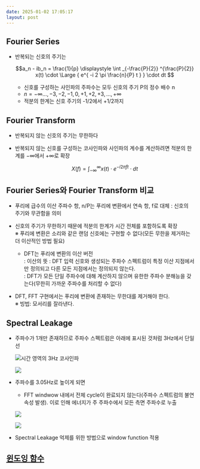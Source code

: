 ```yaml
---
date: 2025-01-02 17:05:17
layout: post
---
```






## Fourier Series  
- 반복되는 신호의 주기는  

  $$a_n - ib_n = \frac{1}{p} \displaystyle \int _{-\frac{P}{2}} ^{\frac{P}{2}} x(t) \cdot \Large {
      e^{ -i 2 \pi \frac{n}{P} t } 
      } \cdot dt $$  
  + 신호를 구성하는 사인파의 주파수는 모두 신호의 주기 P의 정수 배수 n  
  + $n = −∞…, −3, −2, −1, 0, +1, +2, +3, …, +∞$  
  + 적분의 한계는 신호 주기의 -1/2에서 +1/2까지  

## Fourier Transform
- 반복되지 않는 신호의 주기는 무한하다
- 반복되지 않는 신호를 구성하는 코사인파와 사인파의 계수를 계산하려면 적분의 한계를 −∞에서 +∞로 확장  

  $$X(f) = \int_{−∞} ^{∞} x(t) \cdot e^{-i 2\pi f t} \cdot dt$$

## Fourier Series와 Fourier Transform 비교  
- 푸리에 급수의 이산 주파수 항, n/P는 푸리에 변환에서 연속 항, f로 대체 : 신호의 주기와 무관함을 의미  
- 신호의 주기가 무한하기 때문에 적분의 한계가 시간 전체를 포함하도록 확장  
  ※ 푸리에 변환은 소리와 같은 랜덤 신호에는 구현할 수 없다(모든 무한을 제거하는 더 이산적인 방법 필요)  
  + DFT는 푸리에 변환의 이산 버전  
    : 이산의 뜻 : DFT 입력 신호와 생성되는 주파수 스펙트럼이 특정 이산 지점에서만 정의되고 다른 모든 지점에서는 정의되지 않는다.  
    : DFT가 모든 단일 주파수에 대해 계산하지 않으며 유한한 주파수 분해능을 갖는다(무한히 가까운 주파수를 처리할 수 없다)    

- DFT, FFT 구현에서는 푸리에 변환에 존재하는 무한대를 제거해야 한다.  
  ※ 빙법: 모서리를 잘라낸다.  

## Spectral Leakage  
- 주파수가 1개만 존재하므로 주파수 스펙트럼은 아래에 표시된 것처럼 3Hz에서 단일 선  

  ![시간 영역의 3Hz 코사인파](https://media.licdn.com/dms/image/v2/D4D12AQETAE8y2A0qJA/article-inline_image-shrink_1000_1488/article-inline_image-shrink_1000_1488/0/1715021888895?e=2147483647&v=beta&t=gwx0trNAAbhzxXTY5hzRYPqUEOzcJRnKZDmf9UVm_Tg)  

  ![](https://media.licdn.com/dms/image/v2/D4D12AQE7K94SU8eU8A/article-inline_image-shrink_1000_1488/article-inline_image-shrink_1000_1488/0/1715021937733?e=2147483647&v=beta&t=xJ_CNzpooz3NaSoo5mLJc8HzNJ_94JpKqOFDitMvqqk)  

- 주파수를 3.05Hz로 높이게 되면 
  + FFT windwow 내에서 전체 cycle이 완료되지 않는다(주파수 스펙트럼의 불연속성 발생). 이로 인해 에너지가 주 주파수에서 모든 측면 주파수로 누출  

  ![](https://media.licdn.com/dms/image/v2/D4D12AQH5YuI2ZGSVdA/article-inline_image-shrink_1000_1488/article-inline_image-shrink_1000_1488/0/1715022009176?e=2147483647&v=beta&t=fVXlHCw_ymBB-RZ1VhuTpFCwpFlrRZ4pRJSPzyGfauw)  

  ![](https://media.licdn.com/dms/image/v2/D4D12AQHw53Sx2vb_aw/article-inline_image-shrink_1000_1488/article-inline_image-shrink_1000_1488/0/1715022057176?e=2147483647&v=beta&t=D3V9frmwu3ofYHJ1n9g65fS0TsYTtVEfK9MDtQzvIsg)  

- Spectral Leakage 억제를 위한 방법으로 window function 적용  


## [윈도잉 함수](https://github.com/Yunjong-Lee/Radar/blob/master/Algorithms/230102_Window%20Function.md)  



















